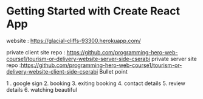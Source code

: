 # Getting Started with Create React App

website : https://glacial-cliffs-93300.herokuapp.com/


private client site repo : https://github.com/programming-hero-web-course1/tourism-or-delivery-website-server-side-cserabi
private server site repo :https://github.com/programming-hero-web-course1/tourism-or-delivery-website-client-side-cserabi
Bullet point

1 . google sign
2. booking
3. exiting booking
4. contact details
5. review details
6. watching beautiful
